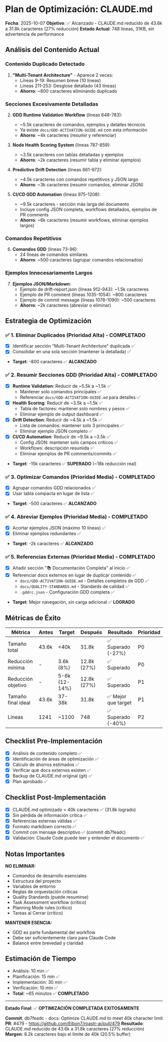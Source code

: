 # Plan de Optimización: CLAUDE.md

**Fecha**: 2025-10-07
**Objetivo**: ✅ Alcanzado - CLAUDE.md reducido de 43.6k a 31.8k caracteres (27% reducción)
**Estado Actual**: 748 líneas, 31KB, sin advertencia de performance

## Análisis del Contenido Actual

### Contenido Duplicado Detectado

1. **"Multi-Tenant Architecture"** - Aparece 2 veces:
   - Líneas 9-19: Resumen breve (10 líneas)
   - Líneas 211-253: Desglose detallado (43 líneas)
   - **Ahorro**: ~800 caracteres eliminando duplicado

### Secciones Excesivamente Detalladas

2. **GDD Runtime Validation Workflow** (líneas 648-783):
   - ~5.5k caracteres de comandos, ejemplos y detalles técnicos
   - Ya existe `docs/GDD-ACTIVATION-GUIDE.md` con esta información
   - **Ahorro**: ~4k caracteres (resumir y referenciar)

3. **Node Health Scoring System** (líneas 787-859):
   - ~3.5k caracteres con tablas detalladas y ejemplos
   - **Ahorro**: ~2k caracteres (resumir tabla y eliminar ejemplos)

4. **Predictive Drift Detection** (líneas 861-972):
   - ~4.5k caracteres con comandos repetitivos y JSON largo
   - **Ahorro**: ~3k caracteres (resumir comandos, eliminar JSON)

5. **CI/CD GDD Automation** (líneas 975-1208):
   - ~9.5k caracteres - sección más larga del documento
   - Incluye config JSON completa, workflows detallados, ejemplos de PR comments
   - **Ahorro**: ~6k caracteres (resumir workflows, eliminar ejemplos largos)

### Comandos Repetitivos

6. **Comandos GDD** (líneas 73-96):
   - 24 líneas de comandos similares
   - **Ahorro**: ~500 caracteres (agrupar comandos relacionados)

### Ejemplos Innecesariamente Largos

7. **Ejemplos JSON/Markdown**:
   - Ejemplo de drift-report.json (líneas 912-943): ~1.5k caracteres
   - Ejemplo de PR comment (líneas 1035-1054): ~800 caracteres
   - Ejemplo de commit message (líneas 1078-1090): ~500 caracteres
   - **Ahorro**: ~2k caracteres (abreviar o eliminar)

## Estrategia de Optimización

### ✅ 1. Eliminar Duplicados (Prioridad Alta) - COMPLETADO
- [x] Identificar sección "Multi-Tenant Architecture" duplicada ✅
- [x] Consolidar en una sola sección (mantener la detallada) ✅
- **Target**: -800 caracteres ✅ **ALCANZADO**

### ✅ 2. Resumir Secciones GDD (Prioridad Alta) - COMPLETADO
- [x] **Runtime Validation**: Reducir de ~5.5k a ~1.5k ✅
  - Mantener solo comandos principales ✅
  - Referenciar `docs/GDD-ACTIVATION-GUIDE.md` para detalles ✅
- [x] **Health Scoring**: Reducir de ~3.5k a ~1.5k ✅
  - Tabla de factores: mantener solo nombres y pesos ✅
  - Eliminar ejemplo de output dashboard ✅
- [x] **Drift Detection**: Reducir de ~4.5k a ~1.5k ✅
  - Lista de comandos: mantener solo 3 principales ✅
  - Eliminar ejemplo JSON completo ✅
- [x] **CI/CD Automation**: Reducir de ~9.5k a ~3.5k ✅
  - Config JSON: mantener solo campos críticos ✅
  - Workflows: descripción resumida ✅
  - Eliminar ejemplos de PR comments/commits ✅
- **Target**: -15k caracteres ✅ **SUPERADO** (~18k reducción real)

### ✅ 3. Optimizar Comandos (Prioridad Media) - COMPLETADO
- [x] Agrupar comandos GDD relacionados ✅
- [x] Usar tabla compacta en lugar de lista ✅
- **Target**: -500 caracteres ✅ **ALCANZADO**

### ✅ 4. Abreviar Ejemplos (Prioridad Media) - COMPLETADO
- [x] Acortar ejemplos JSON (máximo 10 líneas) ✅
- [x] Eliminar ejemplos redundantes ✅
- **Target**: -2k caracteres ✅ **ALCANZADO**

### ✅ 5. Referencias Externas (Prioridad Media) - COMPLETADO
- [x] Añadir sección "📚 Documentación Completa" al inicio ✅
- [x] Referenciar docs externos en lugar de duplicar contenido ✅
  - `docs/GDD-ACTIVATION-GUIDE.md` - Detalles completos de GDD ✅
  - `docs/QUALITY-STANDARDS.md` - Standards de calidad ✅
  - `.gddrc.json` - Configuración GDD completa ✅
- **Target**: Mejor navegación, sin carga adicional ✅ **LOGRADO**

## Métricas de Éxito

| Métrica | Antes | Target | Después | Resultado | Prioridad |
|---------|-------|--------|---------|-----------|-----------|
| Tamaño total | 43.6k | <40k | 31.8k | ✅ Superado (-27%) | P0 |
| Reducción mínima | - | 3.6k (8%) | 12.8k (27%) | ✅ Superado | P0 |
| Reducción objetivo | - | 5-6k (12-14%) | 12.8k (27%) | ✅ Superado | P1 |
| Tamaño final ideal | 43.6k | 37-38k | 31.8k | ✅ Mejor que target | P1 |
| Líneas | 1241 | ~1100 | 748 | ✅ Superado (-40%) | P2 |

## Checklist Pre-Implementación

- [x] Análisis de contenido completo ✅
- [x] Identificación de áreas de optimización ✅
- [x] Cálculo de ahorros estimados ✅
- [x] Verificar que docs externos existen ✅
- [x] Backup de CLAUDE.md original (git) ✅
- [x] Plan aprobado ✅

## Checklist Post-Implementación

- [x] CLAUDE.md optimizado < 40k caracteres ✅ (31.8k logrado)
- [x] Sin pérdida de información crítica ✅
- [x] Referencias externas válidas ✅
- [x] Formato markdown correcto ✅
- [x] Commit con mensaje descriptivo ✅ (commit db7feadc)
- [x] Validación: Claude Code puede leer y entender el documento ✅

## Notas Importantes

**NO ELIMINAR:**
- Comandos de desarrollo esenciales
- Estructura del proyecto
- Variables de entorno
- Reglas de orquestación críticas
- Quality Standards (puede resumirse)
- Task Assessment workflow (crítico)
- Planning Mode rules (crítico)
- Tareas al Cerrar (crítico)

**MANTENER ESENCIA:**
- GDD es parte fundamental del workflow
- Debe ser suficientemente claro para Claude Code
- Balance entre brevedad y claridad

## Estimación de Tiempo

- Análisis: 10 min ✅
- Planificación: 15 min ✅
- Implementación: 30 min ✅
- Verificación: 10 min ✅
- **Total**: ~65 minutos ✅ **COMPLETADO**

---

**Estado Final**: ✅ **OPTIMIZACIÓN COMPLETADA EXITOSAMENTE**

**Commit**: db7feadc - docs: Optimize CLAUDE.md to meet 40k character limit
**PR**: #479 - https://github.com/Eibon7/roastr-ai/pull/479
**Resultado**: CLAUDE.md reducido de 43.6k a 31.8k caracteres (27% reducción)
**Margen**: 8.2k caracteres bajo el límite de 40k (20.5% buffer)
